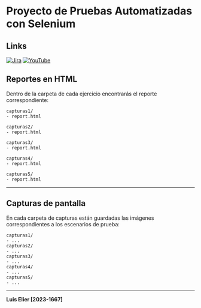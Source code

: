 # Proyecto de Pruebas Automatizadas con Selenium

## Links  
[![Jira](https://img.shields.io/badge/jira-%230A0FFF.svg?style=for-the-badge&logo=jira&logoColor=white)](https://tarea-4-2023-1667.atlassian.net/jira/software/projects/PF/summary)
[![YouTube](https://img.shields.io/badge/YouTube-%23FF0000.svg?style=for-the-badge&logo=YouTube&logoColor=white)](https://youtu.be/ysG2wKU1zno)



## Reportes en HTML  
Dentro de la carpeta de cada ejercicio encontrarás el reporte correspondiente:

```
capturas1/
- report.html

capturas2/
- report.html

capturas3/
- report.html

capturas4/
- report.html

capturas5/
- report.html
```

__________________

## Capturas de pantalla  
En cada carpeta de capturas están guardadas las imágenes correspondientes a los escenarios de prueba:

```
capturas1/
- ...
capturas2/
- ...
capturas3/
- ...
capturas4/
- ...
capturas5/
- ...

```

_____________________

**Luis Elier [2023-1667]**
